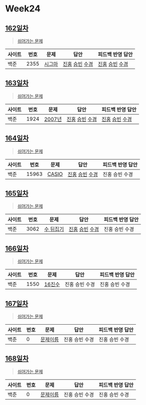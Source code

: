 # Week24

## [162일차](Day162)

> [쉬어가는 문제](https://www.acmicpc.net/group/workbook/view/9797/34150)

| 사이트 | 번호 | 문제                                           | 답안                                   | 피드백 반영 답안 |
| ------ | ---- | ---------------------------------------------- | -------------------------------------- | ---------------- |
| 백준   | 2355 | [시그마](https://www.acmicpc.net/problem/2355) | [진홍](Day162/bj2355_kjh.java) [승빈](Day162/bj2355_wsb.java) [수경](Day162/bj2355_hsk.js) | [진홍](Day162/bj2355_kjh.java) [승빈](Day162/bj2355_wsb.java) [수경](Day162/bj2355_hsk.js)   |

## [163일차](Day163)

> [쉬어가는 문제](https://www.acmicpc.net/group/workbook/view/9797/34161)

| 사이트 | 번호 | 문제                 | 답안           | 피드백 반영 답안 |
| ------ | ---- | -------------------- | -------------- | ---------------- |
| 백준   | 1924    | [2007년](https://www.acmicpc.net/problem/1924) | [진홍](Day163/bj1924_kjh.java) [승빈](Day163/bj1924_wsb.java) [수경](Day163/bj1924_hsk.js) | [진홍](Day163/bj1924_kjh.java) [승빈](Day163/bj1924_wsb.java) [수경](Day163/bj1924_hsk.js)   |

## [164일차](Day164)

> [쉬어가는 문제](https://www.acmicpc.net/group/workbook/view/9797/34199)

| 사이트 | 번호 | 문제                 | 답안           | 피드백 반영 답안 |
| ------ | ---- | -------------------- | -------------- | ---------------- |
| 백준   | 15963 | [CASIO](https://www.acmicpc.net/problem/15963) | [진홍](Day164/bj15963_kjh.java) [승빈](Day164/bj15963_wsb.java) [수경](Day164/bj15963_hsk.js) | 진홍 승빈 수경   |

## [165일차](Day165)

> [쉬어가는 문제](https://www.acmicpc.net/group/workbook/view/9797/34205)

| 사이트 | 번호 | 문제                 | 답안           | 피드백 반영 답안 |
| ------ | ---- | -------------------- | -------------- | ---------------- |
| 백준   | 3062 | [수 뒤집기](https://www.acmicpc.net/problem/3062) | [진홍](Day165/bj3062_kjh.java) [승빈](Day165/bj3062_wsb.java) [수경](Day165/bj3062_hsk.js) | 진홍 승빈 수경   |

## [166일차](Day166)

> [쉬어가는 문제](https://www.acmicpc.net/group/workbook/view/9797/34215)

| 사이트 | 번호 | 문제                 | 답안           | 피드백 반영 답안 |
| ------ | ---- | -------------------- | -------------- | ---------------- |
| 백준   | 1550    | [16진수](https://www.acmicpc.net/problem/1550) | 진홍 승빈 수경 | 진홍 승빈 수경   |

## [167일차](Day167)

> [쉬어가는 문제](문제집링크)

| 사이트 | 번호 | 문제                 | 답안           | 피드백 반영 답안 |
| ------ | ---- | -------------------- | -------------- | ---------------- |
| 백준   | 0    | [문제이름](문제링크) | 진홍 승빈 수경 | 진홍 승빈 수경   |

## [168일차](Day168)

> [쉬어가는 문제](문제집링크)

| 사이트 | 번호 | 문제                 | 답안           | 피드백 반영 답안 |
| ------ | ---- | -------------------- | -------------- | ---------------- |
| 백준   | 0    | [문제이름](문제링크) | 진홍 승빈 수경 | 진홍 승빈 수경   |
